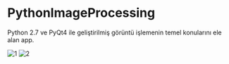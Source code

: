 # PythonImageProcessing
Python 2.7 ve PyQt4 ile geliştirilmiş görüntü işlemenin temel konularını ele alan app.

![1](https://user-images.githubusercontent.com/21055045/42732584-d1410864-882c-11e8-9f9c-9911cca7fe35.png)
![2](https://user-images.githubusercontent.com/21055045/42732586-d54e9c5a-882c-11e8-9963-f793e1d14801.png)
